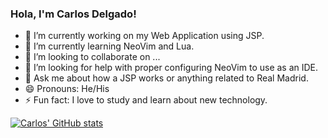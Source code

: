 ### Hola, I'm Carlos Delgado! 

- 🔭 I’m currently working on my Web Application using JSP.
- 🌱 I’m currently learning NeoVim and Lua.
- 👯 I’m looking to collaborate on ...
- 🤔 I’m looking for help with proper configuring NeoVim to use as an IDE. 
- 💬 Ask me about how a JSP works or anything related to Real Madrid. 
- 😄 Pronouns: He/His
- ⚡ Fun fact: I love to study and learn about new technology.

[![Carlos' GitHub stats](https://github-readme-stats.gruvbox.app/api?username=Closdlgdo)](https://github.com/anuraghazra/github-readme-stats)
